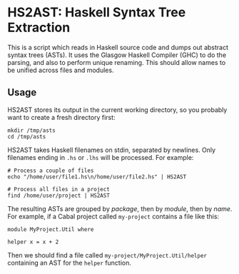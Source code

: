 # HS2AST: Haskell Syntax Tree Extraction #

This is a script which reads in Haskell source code and dumps out abstract syntax trees (ASTs). It uses the Glasgow Haskell Compiler (GHC) to do the parsing, and also to perform unique renaming. This should allow names to be unified across files and modules.

## Usage ##

HS2AST stores its output in the current working directory, so you probably want
to create a fresh directory first:

    mkdir /tmp/asts
    cd /tmp/asts

HS2AST takes Haskell filenames on stdin, separated by newlines. Only filenames ending in `.hs` or `.lhs` will be processed. For example:

    # Process a couple of files
    echo "/home/user/file1.hs\n/home/user/file2.hs" | HS2AST

    # Process all files in a project
    find /home/user/project | HS2AST

The resulting ASTs are grouped by *package*, then by *module*, then by *name*. For example, if a Cabal project called `my-project` contains a file like this:

    module MyProject.Util where

    helper x = x + 2

Then we should find a file called `my-project/MyProject.Util/helper` containing an AST for the `helper` function.
